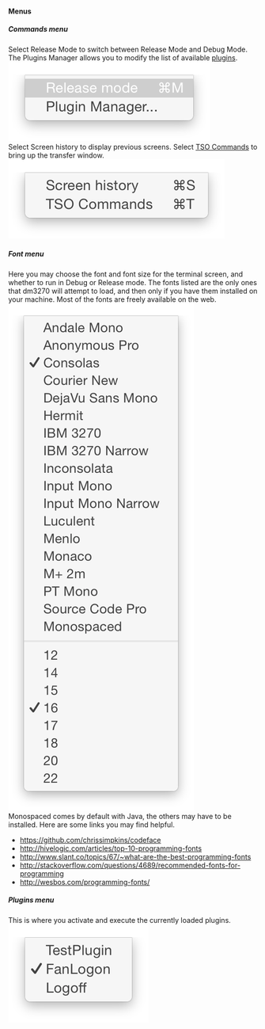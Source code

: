 #### Menus
##### Commands menu
Select Release Mode to switch between Release Mode and Debug Mode. The Plugins Manager allows you to modify the list of available [plugins](plugins.md).  
![Commands](commands1menu.png?raw=true "commands")  
Select Screen history to display previous screens. Select [TSO Commands](transfers.md) to bring up the transfer window.  
![Commands](commands2menu.png?raw=true "commands")  
##### Font menu
Here you may choose the font and font size for the terminal screen, and whether to run in Debug or Release mode. The fonts listed are the only ones that dm3270 will attempt to load, and then only if you have them installed on your machine. Most of the fonts are freely available on the web.  
![Fonts](fonts.png?raw=true "fonts")  
Monospaced comes by default with Java, the others may have to be installed. Here are some links you may find helpful.
* https://github.com/chrissimpkins/codeface
* http://hivelogic.com/articles/top-10-programming-fonts
* http://www.slant.co/topics/67/~what-are-the-best-programming-fonts
* http://stackoverflow.com/questions/4689/recommended-fonts-for-programming
* http://wesbos.com/programming-fonts/

##### Plugins menu  
This is where you activate and execute the currently loaded plugins.    
![Plugins](pluginmenu.png?raw=true "plugins")  
